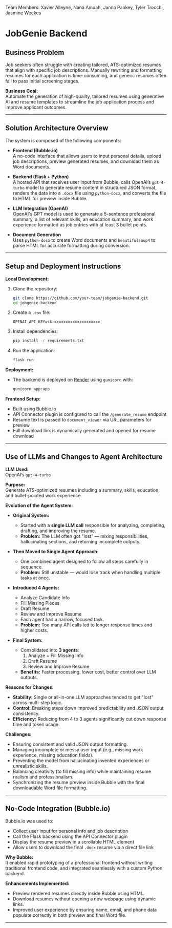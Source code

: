 Team Members: Xavier Alleyne, Nana Amoah, Janna Pankey, Tyler Trocchi, Jasmine Weekes

# JobGenie Backend

## Business Problem

Job seekers often struggle with creating tailored, ATS-optimized resumes that align with specific job descriptions. Manually rewriting and formatting resumes for each application is time-consuming, and generic resumes often fail to pass initial screening stages.

**Business Goal:**  
Automate the generation of high-quality, tailored resumes using generative AI and resume templates to streamline the job application process and improve applicant outcomes.

---

## Solution Architecture Overview

The system is composed of the following components:

- **Frontend (Bubble.io)**  
  A no-code interface that allows users to input personal details, upload job descriptions, preview generated resumes, and download them as Word documents.

- **Backend (Flask + Python)**  
  A hosted API that receives user input from Bubble, calls OpenAI’s `gpt-4-turbo` model to generate resume content in structured JSON format, renders the data into a `.docx` file using `python-docx`, and converts the file to HTML for preview inside Bubble.

- **LLM Integration (OpenAI)**  
  OpenAI's GPT model is used to generate a 5-sentence professional summary, a list of relevant skills, an education summary, and work experience formatted as job entries with at least 3 bullet points.

- **Document Generation**  
  Uses `python-docx` to create Word documents and `beautifulsoup4` to parse HTML for accurate formatting during conversion.

---

## Setup and Deployment Instructions

**Local Development:**

1. Clone the repository:
   ```bash
   git clone https://github.com/your-team/jobgenie-backend.git
   cd jobgenie-backend
   ```

2. Create a `.env` file:
   ```
   OPENAI_API_KEY=sk-xxxxxxxxxxxxxxxxxxxx
   ```

3. Install dependencies:
   ```bash
   pip install -r requirements.txt
   ```

4. Run the application:
   ```bash
   flask run
   ```

**Deployment:**

- The backend is deployed on [Render](https://render.com) using `gunicorn` with:
   ```bash
   gunicorn app:app
   ```

**Frontend Setup:**

- Built using Bubble.io
- API Connector plugin is configured to call the `/generate_resume` endpoint
- Resume text is passed to `document_viewer` via URL parameters for preview
- Full download link is dynamically generated and opened for resume download

---

## Use of LLMs and Changes to Agent Architecture

**LLM Used:**  
OpenAI’s `gpt-4-turbo`

**Purpose:**  
Generate ATS-optimized resumes including a summary, skills, education, and bullet-pointed work experience.

**Evolution of the Agent System:**

- **Original System:**  
  - Started with a **single LLM call** responsible for analyzing, completing, drafting, and improving the resume.
  - **Problem:** The LLM often got "lost" — mixing responsibilities, hallucinating sections, and returning incomplete outputs.

- **Then Moved to Single Agent Approach:**  
  - One combined agent designed to follow all steps carefully in sequence.
  - **Problem:** Still unstable — would lose track when handling multiple tasks at once.

- **Introduced 4 Agents:**  
  - Analyze Candidate Info
  - Fill Missing Pieces
  - Draft Resume
  - Review and Improve Resume
  - Each agent had a narrow, focused task.
  - **Problem:** Too many API calls led to longer response times and higher costs.

- **Final System:**  
  - Consolidated into **3 agents**:
    1. Analyze + Fill Missing Info
    2. Draft Resume
    3. Review and Improve Resume
  - **Benefits:** Faster processing, lower cost, better control over LLM outputs.

**Reasons for Changes:**
- **Stability:** Single or all-in-one LLM approaches tended to get "lost" across multi-step logic.
- **Control:** Breaking steps down improved predictability and JSON output consistency.
- **Efficiency:** Reducing from 4 to 3 agents significantly cut down response time and token usage.

**Challenges:**
- Ensuring consistent and valid JSON output formatting.
- Managing incomplete or messy user input (e.g., missing work experience, missing education fields).
- Preventing the model from hallucinating invented experiences or unrealistic skills.
- Balancing creativity (to fill missing info) while maintaining resume realism and professionalism.
- Synchronizing the resume preview inside Bubble with the final downloadable Word file formatting.

---

## No-Code Integration (Bubble.io)

Bubble.io was used to:

- Collect user input for personal info and job description
- Call the Flask backend using the API Connector plugin
- Display the resume preview in a scrollable HTML element
- Allow users to download the final `.docx` resume via a direct file link

**Why Bubble:**  
It enabled rapid prototyping of a professional frontend without writing traditional frontend code, and integrated seamlessly with a custom Python backend.

**Enhancements Implemented:**
- Preview rendered resumes directly inside Bubble using HTML.
- Download resumes without opening a new webpage using dynamic links.
- Improved user experience by ensuring name, email, and phone data populate correctly in both preview and final Word file.

---
